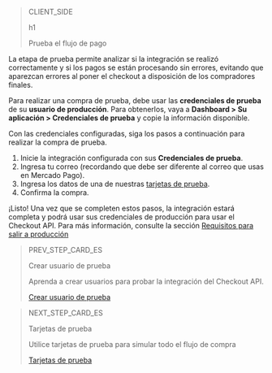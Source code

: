 > CLIENT_SIDE
>
> h1
>
> Prueba el flujo de pago

La etapa de prueba permite analizar si la integración se realizó correctamente y si los pagos se están procesando sin errores, evitando que aparezcan errores al poner el checkout a disposición de los compradores finales.

Para realizar una compra de prueba, debe usar las **credenciales de prueba** de su **usuario de producción**. Para obtenerlos, vaya a **Dashboard > Su aplicación > Credenciales de prueba** y copie la información disponible.


Con las credenciales configuradas, siga los pasos a continuación para realizar la compra de prueba.


1. Inicie la integración configurada con sus **Credenciales de prueba**.
2. Ingresa tu correo (recordando que debe ser diferente al correo que usas en Mercado Pago).
4. Ingresa los datos de una de nuestras [tarjetas de prueba](/developers/pt/docs/checkout-api/integration-test/test-cards).
3. Confirma la compra.

¡Listo! Una vez que se completen estos pasos, la integración estará completa y podrá usar sus credenciales de producción para usar el Checkout API. Para más información, consulte la sección [Requisitos para salir a producción](/developers/es/docs/checkout-api/integration-test/go-to-production-requirements)

> PREV_STEP_CARD_ES
>
> Crear usuario de prueba
>
> Aprenda a crear usuarios para probar la integración del Checkout API.
>
> [Crear usuario de prueba](/developers/es/docs/checkout-api/integration-test/create-test-user)

> NEXT_STEP_CARD_ES
>
> Tarjetas de prueba
>
> Utilice tarjetas de prueba para simular todo el flujo de compra
>
> [Tarjetas de prueba](/developers/es/docs/checkout-api/integration-test/test-cards)
